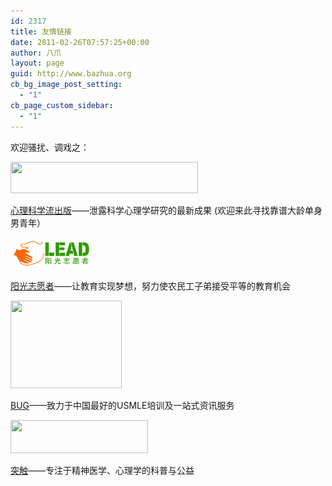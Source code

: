 ```yaml
---
id: 2317
title: 友情链接
date: 2011-02-26T07:57:25+00:00
author: 八爪
layout: page
guid: http://www.bazhua.org
cb_bg_image_post_setting:
  - "1"
cb_page_custom_sidebar:
  - "1"
---
```

欢迎骚扰、调戏之：

[<img class="alignnone size-medium wp-image-2349" title="psy" alt="" src="/wp-content/uploads/2011/02/psy-300x50.jpg" width="300" height="50" srcset="/wp-content/uploads/2011/02/psy-300x50.jpg 300w, /wp-content/uploads/2011/02/psy-150x25.jpg 150w, /wp-content/uploads/2011/02/psy.jpg 473w" sizes="(max-width: 300px) 100vw, 300px" />](http://www.psyleaks.com/)

<a href="http://www.psyleaks.com/" target="_blank">心理科学流出版</a>——泄露科学心理学研究的最新成果 (欢迎来此寻找靠谱大龄单身男青年）

[<img class="alignnone size-full wp-image-2347" title="logo" alt="" src="/wp-content/uploads/2011/02/logo.gif" width="132" height="50" />](http://www.ygclub.org/bbs/)

<a href="http://www.ygclub.org" target="_blank">阳光志愿者</a>——让教育实现梦想，努力使农民工子弟接受平等的教育机会

[<img class="size-full wp-image-2716 alignnone" title="122b9f791e6g214" alt="" src="/wp-content/uploads/2011/02/122b9f791e6g214.jpg" width="178" height="140" srcset="/wp-content/uploads/2011/02/122b9f791e6g214.jpg 178w, /wp-content/uploads/2011/02/122b9f791e6g214-150x117.jpg 150w" sizes="(max-width: 178px) 100vw, 178px" />](http://bug-online.blog.sohu.com)

<a href="http://bug-online.blog.sohu.com/" target="_blank">BUG</a>——致力于中国最好的USMLE培训及一站式资讯服务

[<img class="alignnone" alt="" src="http://tuchu.qiniudn.com/logo.jpg" width="220" height="53" />](http://www.tuchu.org)

<a title="直达链接" href="http://www.tuchu.org" target="_blank">突触</a>——专注于精神医学、心理学的科普与公益
